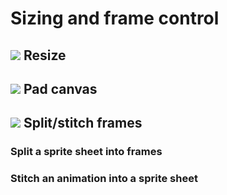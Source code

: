 # Sizing and frame control

<!-- TODO -->

## ![](https://raw.githubusercontent.com/jbunke/stipple-effect/master/res/icons/resize.png) Resize

## ![](https://raw.githubusercontent.com/jbunke/stipple-effect/master/res/icons/pad.png) Pad canvas

## ![](https://raw.githubusercontent.com/jbunke/stipple-effect/master/res/icons/stitch_split_frames.png) Split/stitch frames

### Split a sprite sheet into frames

### Stitch an animation into a sprite sheet
